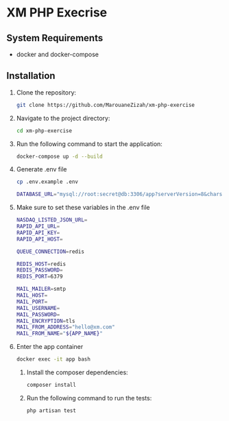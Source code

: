 # XM PHP Execrise

## System Requirements

- docker and docker-compose

## Installation

1. Clone the repository:

   ```bash
   git clone https://github.com/MarouaneZizah/xm-php-exercise
    ```

2. Navigate to the project directory:

   ```bash
   cd xm-php-exercise
   ```

3. Run the following command to start the application:

    ```bash
   docker-compose up -d --build
    ```

4. Generate .env file
   ```bash
   cp .env.example .env
   
   DATABASE_URL="mysql://root:secret@db:3306/app?serverVersion=8&charset=utf8mb4"
    ```

5. Make sure to set these variables in the .env file

    ```bash
   NASDAQ_LISTED_JSON_URL= 
   RAPID_API_URL=
   RAPID_API_KEY=
   RAPID_API_HOST=
   
   QUEUE_CONNECTION=redis
   
   REDIS_HOST=redis
   REDIS_PASSWORD=
   REDIS_PORT=6379
   
   MAIL_MAILER=smtp
   MAIL_HOST=
   MAIL_PORT=
   MAIL_USERNAME=
   MAIL_PASSWORD=
   MAIL_ENCRYPTION=tls
   MAIL_FROM_ADDRESS="hello@xm.com"
   MAIL_FROM_NAME="${APP_NAME}"
    ```

6. Enter the app container

    ```bash
    docker exec -it app bash
    ```

    1. Install the composer dependencies:

       ```bash
       composer install
       ```

    2. Run the following command to run the tests:

        ```bash
        php artisan test
        ```
